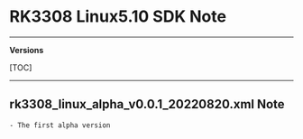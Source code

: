 # RK3308 Linux5.10 SDK Note

---

**Versions**

[TOC]

---

## rk3308_linux_alpha_v0.0.1_20220820.xml Note

```
- The first alpha version
```
